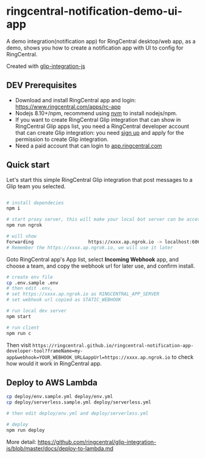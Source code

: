 
# ringcentral-notification-demo-ui-app

A demo integration(notification app) for RingCentral desktop/web app, as a demo, shows you how to create a notification app with UI to config for RingCentral.

Created with [glip-integration-js](https://github.com/ringcentral/glip-integration-js)

## DEV Prerequisites

- Download and install RingCentral app and login: https://www.ringcentral.com/apps/rc-app
- Nodejs 8.10+/npm, recommend using [nvm](https://github.com/creationix/nvm) to install nodejs/npm.
- If you want to create RingCentral Glip integration that can show in RingCentral Glip apps list, you need a RingCentral developer account that can create Glip integration: you need [sign up](https://developers.ringcentral.com/) and apply for the permission to create Glip integration.
- Need a paid account that can login to [app.ringcentral.com](https://app.ringcentral.com)

## Quick start

Let's start this simple RingCentral Glip integration that post messages to a Glip team you selected.

```bash

# install dependecies
npm i

# start proxy server, this will make your local bot server can be accessed by RingCentral service
npm run ngrok

# will show
Forwarding                    https://xxxx.ap.ngrok.io -> localhost:6066
# Remember the https://xxxx.ap.ngrok.io, we will use it later
```

Goto RingCentral app's App list, select **Incoming Webhook** app, and choose a team, and copy the webhook url for later use, and confirm install.

```bash
# create env file
cp .env.sample .env
# then edit .env,
# set https://xxxx.ap.ngrok.io as RINGCENTRAL_APP_SERVER
# set webhook url copied as STATIC_WEBHOOK

# run local dev server
npm start

# run client
npm run c

```

Then visit `https://ringcentral.github.io/ringcentral-notification-app-developer-tool?frameName=my-app&webhook=YOUR_WEBHOOK_URL&appUrl=https://xxxx.ap.ngrok.io` to check how would it work in RingCentral app.

## Deploy to AWS Lambda

```bash
cp deploy/env.sample.yml deploy/env.yml
cp deploy/serverless.sample.yml deploy/serverless.yml

# then edit deploy/env.yml and deploy/serverless.yml

# deploy
npm run deploy
```

More detail: https://github.com/ringcentral/glip-integration-js/blob/master/docs/deploy-to-lambda.md

